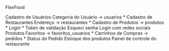 FlexFood
      
Cadastro de Usuários
	Categoria do Usuário
	-> usuarios *
Cadastro de Restaurantes
	Endereço
	-> restaurantes *
Cadastro de Produtos
	-> produtos *
Login *
	Token de validação
	Esqueci senha
	Login com redes sociais
Produtos Favoritos
	-> favoritos_usuarios *
Carrinhos de Compras
	-> pedidos *
Status do Pedido
Estoque dos produtos
Painel de controle do restaurante
	
